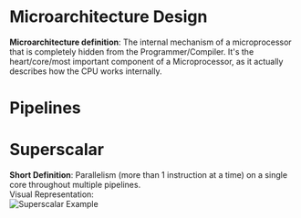 # Microarchitecture Design

**Microarchitecture definition**: The internal mechanism of a microprocessor that is completely hidden from the Programmer/Compiler. 
It's the heart/core/most important component of a Microprocessor, as it actually describes how the CPU works internally.

# **Pipelines**

# **Superscalar**
**Short Definition**: Parallelism (more than 1 instruction at a time) on a single core throughout multiple pipelines.  
Visual Representation:  
  ![Superscalar Example](http://image.prntscr.com/image/2bba2448a9354367af21a47c35b527b1.png)

